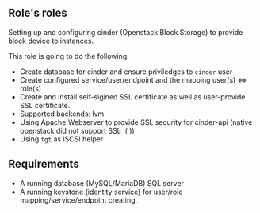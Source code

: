Role's roles
------------

Setting up and configuring cinder (Openstack Block Storage) to provide block device to instances.

This role is going to do the following:
* Create database for cinder and ensure priviledges to `cinder` user
* Create configured service/user/endpoint and the mapping user(s) <=> role(s)
* Create and install self-sigined SSL certificate as well as user-provide SSL certificate.
* Supported backends: lvm
* Using Apache Webserver to provide SSL security for cinder-api (native openstack did not support SSL :( ))
* Using `tgt` as iSCSI helper

Requirements
------------

* A running database (MySQL/MariaDB) SQL server
* A running keystone (identity service) for user/role mapping/service/endpoint creating.

